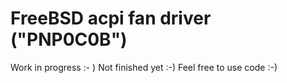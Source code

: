 #  FreeBSD acpi fan driver ("PNP0C0B")
Work in progress :- )
Not finished yet :-)
Feel free to use code :-)
